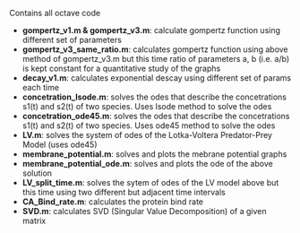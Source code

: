 Contains all octave code

- <b>gompertz_v1.m & gompertz_v3.m</b>: calculate gompertz function using different set of parameters
- <b>gompertz_v3_same_ratio.m</b>: calculates gompertz function using above method of gompertz_v3.m but this time ratio of parameters a, b (i.e. a/b) is kept constant for a quantitative study of the graphs 
- <b>decay_v1.m</b>: calculates exponential descay using different set of params each time
- <b>concetration_lsode.m</b>: solves the odes that describe the concetrations s1(t) and s2(t) of two species. Uses lsode method to solve the odes 
- <b>concetration_ode45.m</b>: solves the odes that describe the concetrations s1(t) and s2(t) of two species. Uses ode45 method to solve the odes
- <b>LV.m</b>: solves the system of odes of the Lotka-Voltera Predator-Prey Model (uses ode45)
- <b>membrane_potential.m</b>: solves and plots the mebrane potential graphs 
- <b>membrane_potential_ode.m</b>: solves and plots the ode of the above solution
- <b>LV_split_time.m</b>: solves the sytem of odes of the LV model above but this time using two different but adjacent time intervals
- <b>CA_Bind_rate.m</b>: calculates the protein bind rate 
- <b>SVD.m</b>: calculates SVD (Singular Value Decomposition) of a given matrix 

